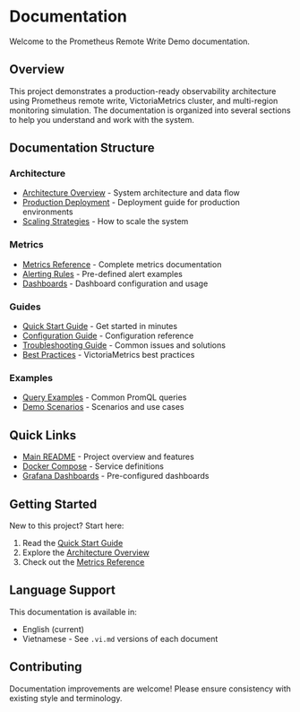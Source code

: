 # Documentation

Welcome to the Prometheus Remote Write Demo documentation.

## Overview

This project demonstrates a production-ready observability architecture using Prometheus remote write, VictoriaMetrics cluster, and multi-region monitoring simulation. The documentation is organized into several sections to help you understand and work with the system.

## Documentation Structure

### Architecture
- [Architecture Overview](architecture/overview.md) - System architecture and data flow
- [Production Deployment](architecture/deployment.md) - Deployment guide for production environments
- [Scaling Strategies](architecture/scaling.md) - How to scale the system

### Metrics
- [Metrics Reference](metrics/reference.md) - Complete metrics documentation
- [Alerting Rules](metrics/alerting-rules.md) - Pre-defined alert examples
- [Dashboards](metrics/dashboards.md) - Dashboard configuration and usage

### Guides
- [Quick Start Guide](guides/quick-start.md) - Get started in minutes
- [Configuration Guide](guides/configuration.md) - Configuration reference
- [Troubleshooting Guide](guides/troubleshooting.md) - Common issues and solutions
- [Best Practices](guides/best-practices.md) - VictoriaMetrics best practices

### Examples
- [Query Examples](examples/queries.md) - Common PromQL queries
- [Demo Scenarios](examples/scenarios.md) - Scenarios and use cases

## Quick Links

- [Main README](../README.md) - Project overview and features
- [Docker Compose](../docker-compose.yml) - Service definitions
- [Grafana Dashboards](../grafana/) - Pre-configured dashboards

## Getting Started

New to this project? Start here:
1. Read the [Quick Start Guide](guides/quick-start.md)
2. Explore the [Architecture Overview](architecture/overview.md)
3. Check out the [Metrics Reference](metrics/reference.md)

## Language Support

This documentation is available in:
- English (current)
- Vietnamese - See `.vi.md` versions of each document

## Contributing

Documentation improvements are welcome! Please ensure consistency with existing style and terminology.

